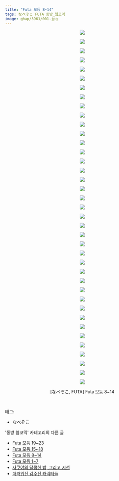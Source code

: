 ```yaml
---
title: "Futa 모듬 8~14"
tags: なべぞこ FUTA 동방_웹코믹
image: ghap/3961/001.jpg
---
```

<div class="article">
<p style="text-align: center; clear: none; float: none;"><img src="{{ site.nasurl }}/ghap/3961/001.jpg"/></p>
<p style="text-align: center; clear: none; float: none;"><img src="{{ site.nasurl }}/ghap/3961/002.jpg"/></p>
<p style="text-align: center; clear: none; float: none;"><img src="{{ site.nasurl }}/ghap/3961/003.jpg"/></p>
<p style="text-align: center; clear: none; float: none;"><img src="{{ site.nasurl }}/ghap/3961/004.jpg"/></p>
<p style="text-align: center; clear: none; float: none;"><img src="{{ site.nasurl }}/ghap/3961/005.jpg"/></p>
<p style="text-align: center; clear: none; float: none;"><img src="{{ site.nasurl }}/ghap/3961/006.jpg"/></p>
<p style="text-align: center; clear: none; float: none;"><img src="{{ site.nasurl }}/ghap/3961/007.jpg"/></p>
<p style="text-align: center; clear: none; float: none;"><img src="{{ site.nasurl }}/ghap/3961/008.jpg"/></p>
<p style="text-align: center; clear: none; float: none;"><img src="{{ site.nasurl }}/ghap/3961/009.jpg"/></p>
<p style="text-align: center; clear: none; float: none;"><img src="{{ site.nasurl }}/ghap/3961/010.jpg"/></p>
<p style="text-align: center; clear: none; float: none;"><img src="{{ site.nasurl }}/ghap/3961/011.jpg"/></p>
<p style="text-align: center; clear: none; float: none;"><img src="{{ site.nasurl }}/ghap/3961/012.jpg"/></p>
<p style="text-align: center; clear: none; float: none;"><img src="{{ site.nasurl }}/ghap/3961/013.jpg"/></p>
<p style="text-align: center; clear: none; float: none;"><img src="{{ site.nasurl }}/ghap/3961/014.jpg"/></p>
<p style="text-align: center; clear: none; float: none;"><img src="{{ site.nasurl }}/ghap/3961/015.jpg"/></p>
<p style="text-align: center; clear: none; float: none;"><img src="{{ site.nasurl }}/ghap/3961/016.jpg"/></p>
<p style="text-align: center; clear: none; float: none;"><img src="{{ site.nasurl }}/ghap/3961/017.jpg"/></p>
<p style="text-align: center; clear: none; float: none;"><img src="{{ site.nasurl }}/ghap/3961/018.jpg"/></p>
<p style="text-align: center; clear: none; float: none;"><img src="{{ site.nasurl }}/ghap/3961/019.jpg"/></p>
<p style="text-align: center; clear: none; float: none;"><img src="{{ site.nasurl }}/ghap/3961/020.jpg"/></p>
<p style="text-align: center; clear: none; float: none;"><img src="{{ site.nasurl }}/ghap/3961/021.jpg"/></p>
<p style="text-align: center; clear: none; float: none;"><img src="{{ site.nasurl }}/ghap/3961/022.jpg"/></p>
<p style="text-align: center; clear: none; float: none;"><img src="{{ site.nasurl }}/ghap/3961/023.jpg"/></p>
<p style="text-align: center; clear: none; float: none;"><img src="{{ site.nasurl }}/ghap/3961/024.jpg"/></p>
<p style="text-align: center; clear: none; float: none;"><img src="{{ site.nasurl }}/ghap/3961/025.jpg"/></p>
<p style="text-align: center; clear: none; float: none;"><img src="{{ site.nasurl }}/ghap/3961/026.jpg"/></p>
<p style="text-align: center; clear: none; float: none;"><img src="{{ site.nasurl }}/ghap/3961/027.jpg"/></p>
<p style="text-align: center; clear: none; float: none;"><img src="{{ site.nasurl }}/ghap/3961/028.jpg"/></p>
<p style="text-align: center; clear: none; float: none;"><img src="{{ site.nasurl }}/ghap/3961/029.jpg"/></p>
<p style="text-align: center; clear: none; float: none;"><img src="{{ site.nasurl }}/ghap/3961/030.jpg"/></p>
<p style="text-align: center; clear: none; float: none;"><img src="{{ site.nasurl }}/ghap/3961/031.jpg"/></p>
<p style="text-align: center; clear: none; float: none;"><img src="{{ site.nasurl }}/ghap/3961/032.jpg"/></p>
<p style="text-align: center; clear: none; float: none;"><img src="{{ site.nasurl }}/ghap/3961/033.jpg"/></p>
<p style="text-align: center; clear: none; float: none;"><img src="{{ site.nasurl }}/ghap/3961/034.jpg"/></p>
<p style="text-align: center; clear: none; float: none;"><img src="{{ site.nasurl }}/ghap/3961/035.jpg"/></p>
<p style="text-align: center; clear: none; float: none;"><img src="{{ site.nasurl }}/ghap/3961/036.jpg"/></p>
<p style="text-align: center; clear: none; float: none;"><img src="{{ site.nasurl }}/ghap/3961/037.jpg"/></p>
<p style="text-align: center; clear: none; float: none;"><img src="{{ site.nasurl }}/ghap/3961/038.jpg"/></p>
<p style="text-align: center; clear: none; float: none;"><img src="{{ site.nasurl }}/ghap/3961/039.jpg"/></p>
<p style="text-align: center; clear: none; float: none;">[なべぞこ, FUTA] Futa 모듬 8~14</p>
<p><br/></p>
</div><div class="tagTrail">
<p>태그: </p>
<ul>
<li>なべぞこ</li>
</ul>
</div><div class="another">
<p>'동방 웹코믹' 카테고리의 다른 글</p>
<ul>
<li><a href="/2017-11-25-ghap_3963">Futa 모듬 19~23</a></li>
<li><a href="/2017-11-25-ghap_3962">Futa 모듬 15~18</a></li>
<li><a href="/2017-11-25-ghap_3961">Futa 모듬 8~14</a></li>
<li><a href="/2017-11-24-ghap_3960">Futa 모듬 1~7</a></li>
<li><a href="/2017-11-21-ghap_3957">사쿠야의 달콤한 밤, 그리고 시선</a></li>
<li><a href="/2017-11-21-ghap_3956">더러워진 감주전 캐릭터들</a></li>
</ul>
</div><div class="cb_module cb_fluid">
<div class="cb_wrt cb_profile">
</div><!-- commentList close -->
</div>